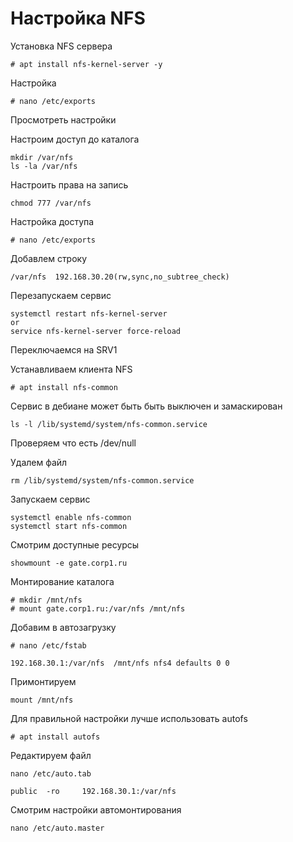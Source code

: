 # Настройка NFS

Установка NFS сервера

```
# apt install nfs-kernel-server -y
```

Настройка

```
# nano /etc/exports
```
Просмотреть настройки

Настроим доступ до каталога

```
mkdir /var/nfs
ls -la /var/nfs
```
Настроить права на запись

```
chmod 777 /var/nfs
```

Настройка доступа

```
# nano /etc/exports
```
Добавлем строку

```
/var/nfs  192.168.30.20(rw,sync,no_subtree_check)
```

Перезапускаем сервис

```
systemctl restart nfs-kernel-server
or
service nfs-kernel-server force-reload
```

Переключаемся на SRV1

Устанавливаем клиента NFS

```
# apt install nfs-common
```

Сервис в дебиане может быть быть выключен и замаскирован

```
ls -l /lib/systemd/system/nfs-common.service
```
Проверяем что есть /dev/null

Удалем файл
```
rm /lib/systemd/system/nfs-common.service
```
Запускаем сервис

```
systemctl enable nfs-common
systemctl start nfs-common
```
Смотрим доступные ресурсы

```
showmount -e gate.corp1.ru
```
Монтирование каталога
```
# mkdir /mnt/nfs
# mount gate.corp1.ru:/var/nfs /mnt/nfs
```
Добавим в автозагрузку
```
# nano /etc/fstab
```
```
192.168.30.1:/var/nfs  /mnt/nfs nfs4 defaults 0 0 
```

Примонтируем
```
mount /mnt/nfs
```

Для правильной настройки лучше использовать autofs

```
# apt install autofs
```
Редактируем файл

```
nano /etc/auto.tab
```
```
public	-ro		192.168.30.1:/var/nfs
```
Смотрим настройки автомонтирования

```
nano /etc/auto.master
```


